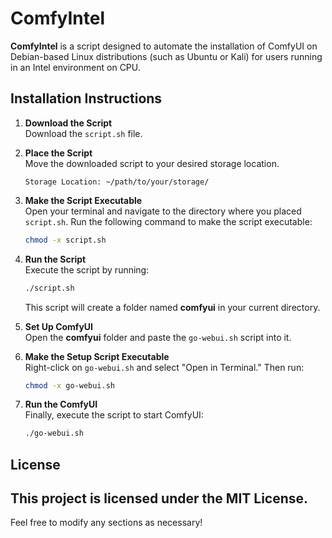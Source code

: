 # ComfyIntel
**ComfyIntel** is a script designed to automate the installation of ComfyUI on Debian-based Linux distributions (such as Ubuntu or Kali) for users running in an Intel environment on CPU.

## Installation Instructions

1. **Download the Script**  
   Download the `script.sh` file.

2. **Place the Script**  
   Move the downloaded script to your desired storage location.

   ```
   Storage Location: ~/path/to/your/storage/
   ```

3. **Make the Script Executable**  
   Open your terminal and navigate to the directory where you placed `script.sh`. Run the following command to make the script executable:

   ```bash
   chmod -x script.sh
   ```

4. **Run the Script**  
   Execute the script by running:

   ```bash
   ./script.sh
   ```

   This script will create a folder named **comfyui** in your current directory.

5. **Set Up ComfyUI**  
   Open the **comfyui** folder and paste the `go-webui.sh` script into it.

6. **Make the Setup Script Executable**  
   Right-click on `go-webui.sh` and select "Open in Terminal." Then run:

   ```bash
   chmod -x go-webui.sh
   ```

7. **Run the ComfyUI**  
   Finally, execute the script to start ComfyUI:

   ```bash
   ./go-webui.sh
   ```

## License  
This project is licensed under the MIT License.
---
Feel free to modify any sections as necessary!

